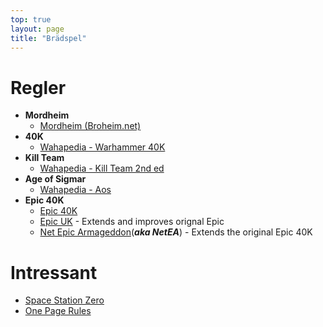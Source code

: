```yaml
---
top: true
layout: page
title: "Brädspel"
---
```


# Regler
* **Mordheim**
  * [Mordheim (Broheim.net)](https://broheim.net/)
* **40K**
  * [Wahapedia - Warhammer 40K](https://wahapedia.ru/wh40k9ed/the-rules/playing-this-game/)
* **Kill Team**
  * [Wahapedia - Kill Team 2nd ed](https://wahapedia.ru/kill-team2/the-rules/introduction/)
* **Age of Sigmar**
  * [Wahapedia - Aos](https://wahapedia.ru/aos3/the-rules/playing-this-game/)
* **Epic 40K**
  * [Epic 40K](https://miniwars.co.uk/epic-40k/rules/)
  * [Epic UK](http://epic-uk.co.uk/wp/rules/) - Extends and improves orignal Epic
  * [Net Epic Armageddon](https://www.net-armageddon.org/)(***aka NetEA***) - Extends the original Epic 40K

# Intressant
* [Space Station Zero](https://www.snarlingbadger.com/spacestationzero)
* [One Page Rules](https://onepagerules.com/)